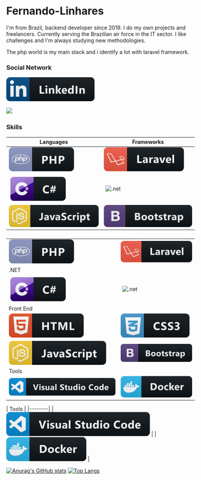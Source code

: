 # Fernando-Linhares

I'm from Brazil, backend developer since 2019. I do my own projects and freelancers. Currently
serving the Brazilian air force in the IT sector. I like challenges and I'm always studying new
methodologies.

The php world is my main stack and i identify a lot with laravel framework.


  ### Social Network
  <p align="left">
        <a href="https://br.linkedin.com/in/fernando-linhares-7037651b6"><img src="https://github.com/MikeCodesDotNET/ColoredBadges/blob/master/svg/social/linkedin.svg" alt="Linkedin" style="vertical-align:top margin:6px 4px"></a>
  </p>
  
  ![](https://komarev.com/ghpvc/?username=Fernando-Linhares)


### Skills
| Languages | Frameworks |
| ------ | ------ |
| <img src="https://github.com/MikeCodesDotNET/ColoredBadges/blob/master/svg/dev/languages/php.svg" alt="php"> | <img src="https://github.com/MikeCodesDotNET/ColoredBadges/blob/master/svg/dev/frameworks/laravel.svg" alt="Laravel"> |
| <img src="https://github.com/MikeCodesDotNET/ColoredBadges/blob/master/svg/dev/languages/csharp.svg" alt="csharp" style="vertical-align:top; margin:6px 4px;"> |  <img src="https://img.shields.io/badge/.NET%20Foundation-blueviolet.svg" alt=".net" height="20px" style="vertical-align:top; margin:6px 4px"> |
| <img src="https://github.com/MikeCodesDotNET/ColoredBadges/blob/master/svg/dev/languages/js.svg" alt="Javascript"> | <img src="https://github.com/MikeCodesDotNET/ColoredBadges/blob/master/svg/dev/frameworks/bootstrap.svg" alt="Bootstrap"> |

 <table>
    <tbody>
        <tr>
            <td><img src="https://github.com/MikeCodesDotNET/ColoredBadges/blob/master/svg/dev/languages/php.svg" alt="php"></td>
            <td><img src="https://github.com/MikeCodesDotNET/ColoredBadges/blob/master/svg/dev/frameworks/laravel.svg" alt="Laravel"></td>
        </tr>
        <tr>
            <h3><td collspan="2">.NET</td></h3>
        </tr>
        <tr>
            <td><img src="https://github.com/MikeCodesDotNET/ColoredBadges/blob/master/svg/dev/languages/csharp.svg" alt="csharp" style="vertical-align:top; margin:6px 4px;"></td>
            <td><img src="https://img.shields.io/badge/.NET%20Foundation-blueviolet.svg" alt=".net" height="20px"style="vertical-align:top; margin:6px 4px"></td>
        </tr>
        <tr><td collspan="2">Front End</td></tr>
        <tr>
            <td><img src="https://github.com/MikeCodesDotNET/ColoredBadges/blob/master/svg/dev/languages/html.svg" alt="HTML5" ></td>
            <td><img src="https://github.com/MikeCodesDotNET/ColoredBadges/blob/master/svg/dev/languages/css3.svg" alt="CSS"></td>
         </tr>
         <tr>   
            <td><img src="https://github.com/MikeCodesDotNET/ColoredBadges/blob/master/svg/dev/languages/js.svg" alt="Javascript"></td>
            <td><img src="https://github.com/MikeCodesDotNET/ColoredBadges/blob/master/svg/dev/frameworks/bootstrap.svg" alt="Bootstrap"></td>
        </tr>
        <tr><td collspan="2">Tools</td></tr>
        <tr>
            <td><img src="https://github.com/MikeCodesDotNET/ColoredBadges/blob/master/svg/dev/tools/visualstudio_code.svg" alt="Visual Studio Code" ></td>
            <td><img src="https://github.com/MikeCodesDotNET/ColoredBadges/blob/master/svg/dev/tools/docker.svg" alt="docker"></td>
        </tr>
    </tbody>
</table>
  | Tools |
  |--------|
  | <img src="https://github.com/MikeCodesDotNET/ColoredBadges/blob/master/svg/dev/tools/visualstudio_code.svg" alt="Visual Studio Code" > |
  | <img src="https://github.com/MikeCodesDotNET/ColoredBadges/blob/master/svg/dev/tools/docker.svg" alt="docker"> |
  
[![Anurag's GitHub stats](https://github-readme-stats.vercel.app/api?username=Fernando-Linhares&count_private=true&show_icons=true&theme=tokyonight)](https://github.com/anuraghazra/github-readme-stats)
[![Top Langs](https://github-readme-stats.vercel.app/api/top-langs/?username=Fernando-Linhares&layout=compact&count_private=true&langs_count=8)](https://github.com/anuraghazra/github-readme-stats)
